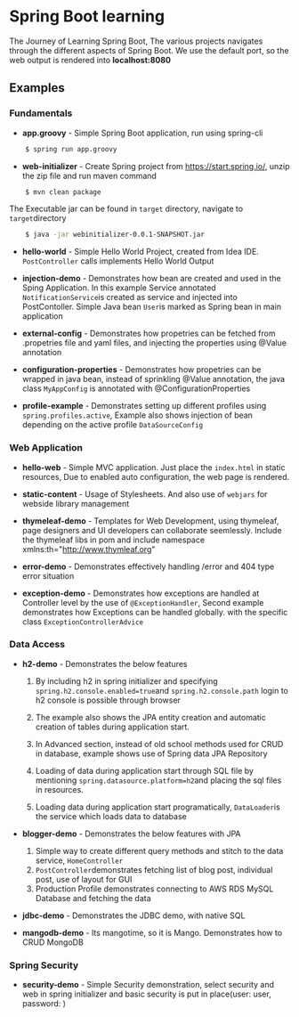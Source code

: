 # Spring Boot learning
The Journey of Learning Spring Boot, The various projects navigates through the different aspects of Spring Boot.
We use the default port, so the web output is rendered into **localhost:8080**


## Examples

### Fundamentals

- **app.groovy** - Simple Spring Boot application, run using spring-cli
```sh
    $ spring run app.groovy
```

- **web-initializer** - Create Spring project from https://start.spring.io/, unzip the zip file and run maven command
```sh
    $ mvn clean package
```
The Executable jar can be found in `target` directory, navigate to `target`directory
```sh
    $ java -jar webinitializer-0.0.1-SNAPSHOT.jar
```

- **hello-world** - Simple Hello World Project, created from Idea IDE. `PostController` calls implements Hello World Output

- **injection-demo** - Demonstrates how bean are created and used in the Sping Application. In this example Service annotated  `NotificationService`is created as service and injected into PostContoller. Simple Java bean `User`is marked as Spring bean in main application

- **external-config** - Demonstrates how propetries can be fetched from .propetries file and yaml files, and injecting the properties using @Value annotation

- **configuration-properties** - Demonstrates how propetries can be wrapped in java bean, instead of sprinkling @Value annotation, the java class `MyAppConfig` is annotated with @ConfigurationProperties

- **profile-example** - Demonstrates setting up different profiles using `spring.profiles.active`, Example also shows injection of bean depending on the active profile `DataSourceConfig`


### Web Application

- **hello-web** - Simple MVC application. Just place the `index.html` in static resources, Due to enabled auto configuration, the web page is rendered.

- **static-content** - Usage of Stylesheets. And also use of `webjars` for webside library management

- **thymeleaf-demo** - Templates for Web Development, using thymeleaf, page designers and UI developers can collaborate seemlessly. Include the thymeleaf libs in pom and include namespace xmlns:th="http://www.thymleaf.org" 

- **error-demo** - Demonstrates effectively handling /error and 404 type error situation

- **exception-demo** - Demonstrates how exceptions are handled at Controller level by the use of `@ExceptionHandler`, Second example demonstrates how Exceptions can be handled globally. with the specific class `ExceptionControllerAdvice`

### Data Access 

 - **h2-demo** - Demonstrates the below features
 
     1. By including h2 in spring initializer and specifying `spring.h2.console.enabled=true`and `spring.h2.console.path` login to h2 console is possible through browser
 
     2. The example also shows the JPA entity creation and automatic creation of tables during application start.
 
     3. In Advanced section, instead of old school methods used for CRUD in database, example shows use of Spring data JPA Repository
     
     4. Loading of data during application start through  SQL file by mentioning `spring.datasource.platform=h2`and placing the sql files in resources. 
     5. Loading data during application start programatically, `DataLoader`is the service which loads data to database
     
     
 - **blogger-demo** - Demonstrates the below features with JPA
 
      1. Simple way to create different query methods and stitch to the data service, `HomeController`
      2. `PostController`demonstrates fetching list of blog post, individual post, use of layout for GUI
      3. Production Profile demonstrates connecting to AWS RDS MySQL Database and fetching the data
 
 - **jdbc-demo** - Demonstrates the JDBC demo, with native SQL
 
 - **mangodb-demo** - Its mangotime, so it is Mango. Demonstrates how to CRUD MongoDB
 
 
### Spring Security

- **security-demo** - Simple Security demonstration, select security and web in spring initializer and basic security is put in place(user: user, password: <from console>)
    
 
 
 
 
 
 
 
 
 
      
      
      
 




















